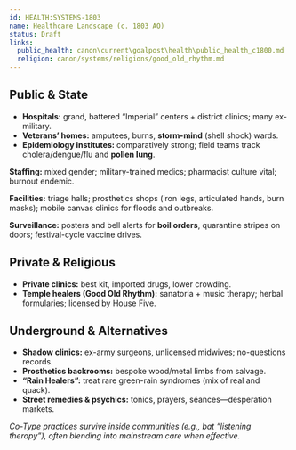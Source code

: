```yaml
---
id: HEALTH:SYSTEMS-1803
name: Healthcare Landscape (c. 1803 AO)
status: Draft
links:
  public_health: canon\current\goalpost\health\public_health_c1800.md
  religion: canon/systems/religions/good_old_rhythm.md
---
```


## Public & State
- **Hospitals:** grand, battered “Imperial” centers + district clinics; many ex-military.
- **Veterans’ homes:** amputees, burns, **storm-mind** (shell shock) wards.
- **Epidemiology institutes:** comparatively strong; field teams track cholera/dengue/flu and **pollen lung**.

**Staffing:** mixed gender; military-trained medics; pharmacist culture vital; burnout endemic.

**Facilities:** triage halls; prosthetics shops (iron legs, articulated hands, burn masks); mobile canvas clinics for floods and outbreaks.

**Surveillance:** posters and bell alerts for **boil orders**, quarantine stripes on doors; festival-cycle vaccine drives.

## Private & Religious
- **Private clinics:** best kit, imported drugs, lower crowding.
- **Temple healers (Good Old Rhythm):** sanatoria + music therapy; herbal formularies; licensed by House Five.

## Underground & Alternatives
- **Shadow clinics:** ex-army surgeons, unlicensed midwives; no-questions records.
- **Prosthetics backrooms:** bespoke wood/metal limbs from salvage.
- **“Rain Healers”:** treat rare green-rain syndromes (mix of real and quack).
- **Street remedies & psychics:** tonics, prayers, séances—desperation markets.

*Co-Type practices survive inside communities (e.g., bat “listening therapy”), often blending into mainstream care when effective.*
